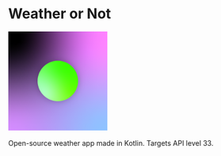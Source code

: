 # Weather or Not

<img src="./weatherornot.png" alt="Logo" width="200" />

Open-source weather app made in Kotlin. Targets API level 33.

